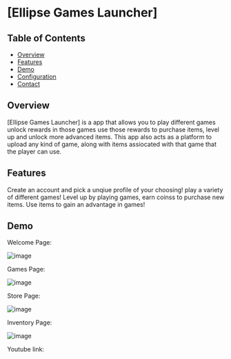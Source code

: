 # [Ellipse Games Launcher]

## Table of Contents

- [Overview](#overview)
- [Features](#features)
- [Demo](#demo)
- [Configuration](#configuration)
- [Contact](#contact)

## Overview

[Ellipse Games Launcher] is a app that allows you to play different games unlock rewards in those games use those rewards to purchase items, level up and unlock more advanced items. This app also acts as a platform to upload any kind of game, along with items assiocated with that game that the player
can use.

## Features
Create an account and pick a unqiue profile of your choosing!
play a variety of different games!
Level up by playing games, earn coinss to purchase new items.
Use items to gain an advantage in games! 

## Demo

Welcome Page:

![image](https://github.com/user-attachments/assets/dc4eddd2-0bf8-4e82-bd65-726e4beba42c)





Games Page:

![image](https://github.com/user-attachments/assets/5e32d872-a437-486d-a194-8eaf9c03a8b6)





Store Page:

![image](https://github.com/user-attachments/assets/61db2cf7-700e-43d5-9041-b0045b89e1f9)






Inventory Page:

![image](https://github.com/user-attachments/assets/f8b995ae-9c4a-4465-b16c-2eafe2164eb0)






Youtube link: 
